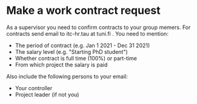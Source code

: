 
# Make a work contract request

As a supervisor you need to confirm contracts to your group memers.
For contracts send email to itc-hr.tau at tuni.fi . You need to mention:

 * The period of contract (e.g. Jan 1 2021 - Dec 31 2021)
 * The salary level (e.g. "Starting PhD student")
 * Whether contract is full time (100%) or part-time
 * From which project the salary is paid

Also include the following persons to your email:

 * Your controller
 * Project leader (if not you)

